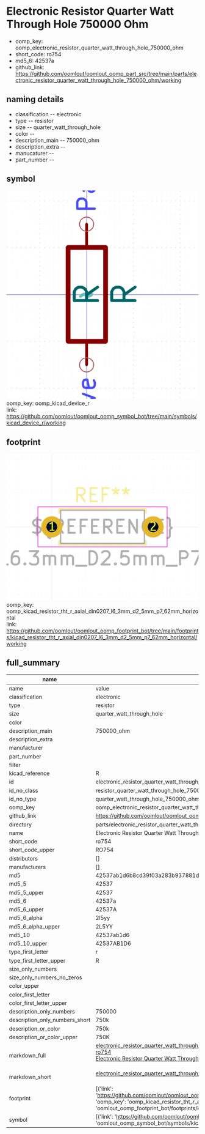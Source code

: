 # Electronic Resistor Quarter Watt Through Hole 750000 Ohm

  
* oomp_key: oomp_electronic_resistor_quarter_watt_through_hole_750000_ohm 
* short_code: ro754
* md5_6: 42537a  
* github_link: https://github.com/oomlout/oomlout_oomp_part_src/tree/main/parts/electronic_resistor_quarter_watt_through_hole_750000_ohm/working  
## naming details
* classification -- electronic
* type -- resistor
* size -- quarter_watt_through_hole
* color -- 
* description_main -- 750000_ohm
* description_extra -- 
* manucaturer -- 
* part_number -- 



## symbol

![](symbol/0/working/working_600.png)  
oomp_key: oomp_kicad_device_r  
link: https://github.com/oomlout/oomlout_oomp_symbol_bot/tree/main/symbols/kicad_device_r/working  

## footprint

![](footprint/0/working/working_600.png)  
oomp_key: oomp_kicad_resistor_tht_r_axial_din0207_l6_3mm_d2_5mm_p7_62mm_horizontal  
link: https://github.com/oomlout/oomlout_oomp_footprint_bot/tree/main/footprints/kicad_resistor_tht_r_axial_din0207_l6_3mm_d2_5mm_p7_62mm_horizontal/working  

## full_summary
| name | value | 
| --- | --- | 
| name | value | 
| classification | electronic | 
| type | resistor | 
| size | quarter_watt_through_hole | 
| color |  | 
| description_main | 750000_ohm | 
| description_extra |  | 
| manufacturer |  | 
| part_number |  | 
| filter |  | 
| kicad_reference | R | 
| id | electronic_resistor_quarter_watt_through_hole_750000_ohm | 
| id_no_class | resistor_quarter_watt_through_hole_750000_ohm | 
| id_no_type | quarter_watt_through_hole_750000_ohm | 
| oomp_key | oomp_electronic_resistor_quarter_watt_through_hole_750000_ohm | 
| github_link | https://github.com/oomlout/oomlout_oomp_part_src/tree/main/parts/electronic_resistor_quarter_watt_through_hole_750000_ohm/working | 
| directory | parts/electronic_resistor_quarter_watt_through_hole_750000_ohm | 
| name | Electronic Resistor Quarter Watt Through Hole 750000 Ohm | 
| short_code | ro754 | 
| short_code_upper | RO754 | 
| distributors | [] | 
| manufacturers | [] | 
| md5 | 42537ab1d6b8cd39f03a283b937881da | 
| md5_5 | 42537 | 
| md5_5_upper | 42537 | 
| md5_6 | 42537a | 
| md5_6_upper | 42537A | 
| md5_6_alpha | 2l5yy | 
| md5_6_alpha_upper | 2L5YY | 
| md5_10 | 42537ab1d6 | 
| md5_10_upper | 42537AB1D6 | 
| type_first_letter | r | 
| type_first_letter_upper | R | 
| size_only_numbers |  | 
| size_only_numbers_no_zeros |  | 
| color_upper |  | 
| color_first_letter |  | 
| color_first_letter_upper |  | 
| description_only_numbers | 750000 | 
| description_only_numbers_short | 750k | 
| description_or_color | 750k | 
| description_or_color_upper | 750K | 
| markdown_full | [electronic_resistor_quarter_watt_through_hole_750000_ohm](https://github.com/oomlout/oomlout_oomp_part_src/tree/main/parts/electronic_resistor_quarter_watt_through_hole_750000_ohm/working)<br>[ro754](https://github.com/oomlout/oomlout_oomp_part_src/tree/main/parts/electronic_resistor_quarter_watt_through_hole_750000_ohm/working)<br>[Electronic Resistor Quarter Watt Through Hole 750000 Ohm](https://github.com/oomlout/oomlout_oomp_part_src/tree/main/parts/electronic_resistor_quarter_watt_through_hole_750000_ohm/working)<br><br> | 
| markdown_short | [electronic_resistor_quarter_watt_through_hole_750000_ohm](https://github.com/oomlout/oomlout_oomp_part_src/tree/main/parts/electronic_resistor_quarter_watt_through_hole_750000_ohm/working)<br><br> | 
| footprint | [{'link': 'https://github.com/oomlout/oomlout_oomp_footprint_bot/tree/main/foootprntss/kicad_resistor_tht_r_axial_din0207_l6_3mm_d2_5mm_p7_62mm_horizontal', 'oomp_key': 'oomp_kicad_resistor_tht_r_axial_din0207_l6_3mm_d2_5mm_p7_62mm_horizontal', 'directory': 'oomlout_oomp_footprint_bot/footprints/kicad_resistor_tht_r_axial_din0207_l6_3mm_d2_5mm_p7_62mm_horizontal//working/working.kicad_mod'}] | 
| symbol | [{'link': 'https://github.com/oomlout/oomlout_oomp_symbol_bot/tree/main/symbols/kicad_device_r', 'oomp_key': 'oomp_kicad_device_r', 'directory': 'oomlout_oomp_symbol_bot/symbols/kicad_device_r//working/working.kicad_sym'}] | 
